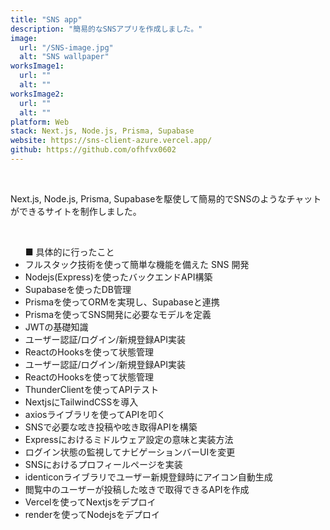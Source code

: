 ```yaml
---
title: "SNS app"
description: "簡易的なSNSアプリを作成しました。"
image:
  url: "/SNS-image.jpg"
  alt: "SNS wallpaper"
worksImage1:
  url: ""
  alt: ""
worksImage2:
  url: ""
  alt: ""
platform: Web
stack: Next.js, Node.js, Prisma, Supabase
website: https://sns-client-azure.vercel.app/
github: https://github.com/ofhfvx0602
---
```

<br>
<p>
Next.js, Node.js, Prisma, Supabaseを駆使して簡易的でSNSのようなチャットができるサイトを制作しました。
</p>

<br>

<ul>
■ 具体的に行ったこと
  <li>フルスタック技術を使って簡単な機能を備えた SNS 開発</li>
  <li>Nodejs(Express)を使ったバックエンドAPI構築</li>
  <li>Supabaseを使ったDB管理</li>
  <li>Prismaを使ってORMを実現し、Supabaseと連携</li>
  <li>Prismaを使ってSNS開発に必要なモデルを定義</li>
  <li>JWTの基礎知識</li>
  <li>ユーザー認証/ログイン/新規登録API実装</li>
  <li>ReactのHooksを使って状態管理</li>
  <li>ユーザー認証/ログイン/新規登録API実装</li>
  <li>ReactのHooksを使って状態管理</li>
  <li>ThunderClientを使ってAPIテスト</li>
  <li>NextjsにTailwindCSSを導入</li>
  <li>axiosライブラリを使ってAPIを叩く</li>
  <li>SNSで必要な呟き投稿や呟き取得APIを構築</li>
  <li>Expressにおけるミドルウェア設定の意味と実装方法</li>
  <li>ログイン状態の監視してナビゲーションバーUIを変更</li>
  <li>SNSにおけるプロフィールページを実装</li>
  <li>identiconライブラリでユーザー新規登録時にアイコン自動生成</li>
  <li>閲覧中のユーザーが投稿した呟きで取得できるAPIを作成</li>
  <li>Vercelを使ってNextjsをデプロイ</li>
  <li>renderを使ってNodejsをデプロイ</li>
</ul>